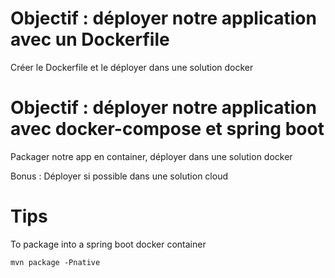 # Objectif : déployer notre application avec un Dockerfile

Créer le Dockerfile et le déployer dans une solution docker

# Objectif : déployer notre application avec docker-compose et spring boot

Packager notre app en container, déployer dans une solution docker 

Bonus : Déployer si possible dans une solution cloud 

# Tips
To package into a spring boot docker container

    mvn package -Pnative
